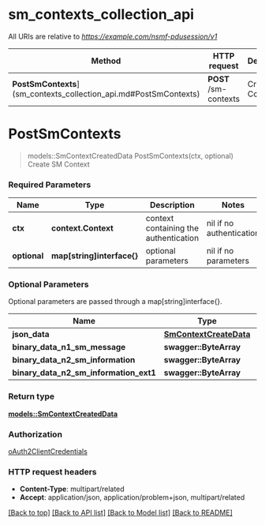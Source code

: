 # sm_contexts_collection_api

All URIs are relative to *https://example.com/nsmf-pdusession/v1*

Method | HTTP request | Description
------------- | ------------- | -------------
**PostSmContexts**](sm_contexts_collection_api.md#PostSmContexts) | **POST** /sm-contexts | Create SM Context


# **PostSmContexts**
> models::SmContextCreatedData PostSmContexts(ctx, optional)
Create SM Context

### Required Parameters

Name | Type | Description  | Notes
------------- | ------------- | ------------- | -------------
 **ctx** | **context.Context** | context containing the authentication | nil if no authentication
 **optional** | **map[string]interface{}** | optional parameters | nil if no parameters

### Optional Parameters
Optional parameters are passed through a map[string]interface{}.

Name | Type | Description  | Notes
------------- | ------------- | ------------- | -------------
 **json_data** | [**SmContextCreateData**](SmContextCreateData.md)|  | 
 **binary_data_n1_sm_message** | **swagger::ByteArray**|  | 
 **binary_data_n2_sm_information** | **swagger::ByteArray**|  | 
 **binary_data_n2_sm_information_ext1** | **swagger::ByteArray**|  | 

### Return type

[**models::SmContextCreatedData**](SmContextCreatedData.md)

### Authorization

[oAuth2ClientCredentials](../README.md#oAuth2ClientCredentials)

### HTTP request headers

 - **Content-Type**: multipart/related
 - **Accept**: application/json, application/problem+json, multipart/related

[[Back to top]](#) [[Back to API list]](../README.md#documentation-for-api-endpoints) [[Back to Model list]](../README.md#documentation-for-models) [[Back to README]](../README.md)

